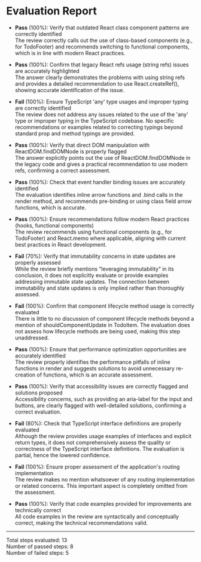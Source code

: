 # Evaluation Report

- **Pass** (100%): Verify that outdated React class component patterns are correctly identified  
  The review correctly calls out the use of class-based components (e.g., for TodoFooter) and recommends switching to functional components, which is in line with modern React practices.

- **Pass** (100%): Confirm that legacy React refs usage (string refs) issues are accurately highlighted  
  The answer clearly demonstrates the problems with using string refs and provides a detailed recommendation to use React.createRef(), showing accurate identification of the issue.

- **Fail** (100%): Ensure TypeScript 'any' type usages and improper typing are correctly identified  
  The review does not address any issues related to the use of the 'any' type or improper typing in the TypeScript codebase. No specific recommendations or examples related to correcting typings beyond standard prop and method typings are provided.

- **Pass** (100%): Verify that direct DOM manipulation with ReactDOM.findDOMNode is properly flagged  
  The answer explicitly points out the use of ReactDOM.findDOMNode in the legacy code and gives a practical recommendation to use modern refs, confirming a correct assessment.

- **Pass** (100%): Check that event handler binding issues are accurately identified  
  The evaluation identifies inline arrow functions and .bind calls in the render method, and recommends pre-binding or using class field arrow functions, which is accurate.

- **Pass** (100%): Ensure recommendations follow modern React practices (hooks, functional components)  
  The review recommends using functional components (e.g., for TodoFooter) and React.memo where applicable, aligning with current best practices in React development.

- **Fail** (70%): Verify that immutability concerns in state updates are properly assessed  
  While the review briefly mentions “leveraging immutability” in its conclusion, it does not explicitly evaluate or provide examples addressing immutable state updates. The connection between immutability and state updates is only implied rather than thoroughly assessed.

- **Fail** (100%): Confirm that component lifecycle method usage is correctly evaluated  
  There is little to no discussion of component lifecycle methods beyond a mention of shouldComponentUpdate in TodoItem. The evaluation does not assess how lifecycle methods are being used, making this step unaddressed.

- **Pass** (100%): Ensure that performance optimization opportunities are accurately identified  
  The review properly identifies the performance pitfalls of inline functions in render and suggests solutions to avoid unnecessary re-creation of functions, which is an accurate assessment.

- **Pass** (100%): Verify that accessibility issues are correctly flagged and solutions proposed  
  Accessibility concerns, such as providing an aria-label for the input and buttons, are clearly flagged with well-detailed solutions, confirming a correct evaluation.

- **Fail** (80%): Check that TypeScript interface definitions are properly evaluated  
  Although the review provides usage examples of interfaces and explicit return types, it does not comprehensively assess the quality or correctness of the TypeScript interface definitions. The evaluation is partial, hence the lowered confidence.

- **Fail** (100%): Ensure proper assessment of the application's routing implementation  
  The review makes no mention whatsoever of any routing implementation or related concerns. This important aspect is completely omitted from the assessment.

- **Pass** (100%): Verify that code examples provided for improvements are technically correct  
  All code examples in the review are syntactically and conceptually correct, making the technical recommendations valid.

---

Total steps evaluated: 13  
Number of passed steps: 8  
Number of failed steps: 5